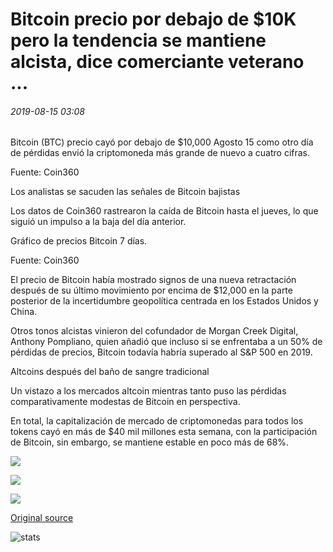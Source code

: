 # Bitcoin precio por debajo de $10K pero la tendencia se mantiene alcista, dice comerciante veterano ...

###### 2019-08-15 03:08

Bitcoin (BTC) precio cayó por debajo de $10,000 Agosto 15 como otro día de pérdidas envió la criptomoneda más grande de nuevo a cuatro cifras.

Fuente: Coin360

Los analistas se sacuden las señales de Bitcoin bajistas

Los datos de Coin360 rastrearon la caída de Bitcoin hasta el jueves, lo que siguió un impulso a la baja del día anterior.

Gráfico de precios Bitcoin 7 días.

Fuente: Coin360

El precio de Bitcoin había mostrado signos de una nueva retractación después de su último movimiento por encima de $12,000 en la parte posterior de la incertidumbre geopolítica centrada en los Estados Unidos y China.

Otros tonos alcistas vinieron del cofundador de Morgan Creek Digital, Anthony Pompliano, quien añadió que incluso si se enfrentaba a un 50% de pérdidas de precios, Bitcoin todavía habría superado al S&P 500 en 2019.

Altcoins después del baño de sangre tradicional

Un vistazo a los mercados altcoin mientras tanto puso las pérdidas comparativamente modestas de Bitcoin en perspectiva.

En total, la capitalización de mercado de criptomonedas para todos los tokens cayó en más de $40 mil millones esta semana, con la participación de Bitcoin, sin embargo, se mantiene estable en poco más de 68%.

![](https://s3.cointelegraph.com/storage/uploads/view/b3ccdaf43e1fab60819658df708b11e5.png)

![](https://s3.cointelegraph.com/storage/uploads/view/5c361cab676f9260dc42b26343380e6d.png)

![](https://s3.cointelegraph.com/storage/uploads/view/995d0db03f322d36adc3811fd77f69e7.png)

[Original source](https://cointelegraph.com/news/bitcoin-price-below-10k-but-trend-stays-bullish-says-veteran-trader)

![stats](https://c.statcounter.com/11760860/0/a89fa40b/1/ "stats")